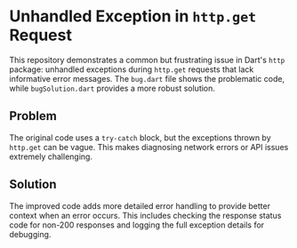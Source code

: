# Unhandled Exception in `http.get` Request

This repository demonstrates a common but frustrating issue in Dart's `http` package:  unhandled exceptions during `http.get` requests that lack informative error messages. The `bug.dart` file shows the problematic code, while `bugSolution.dart` provides a more robust solution.

## Problem

The original code uses a `try-catch` block, but the exceptions thrown by `http.get` can be vague.  This makes diagnosing network errors or API issues extremely challenging.

## Solution

The improved code adds more detailed error handling to provide better context when an error occurs. This includes checking the response status code for non-200 responses and logging the full exception details for debugging.
